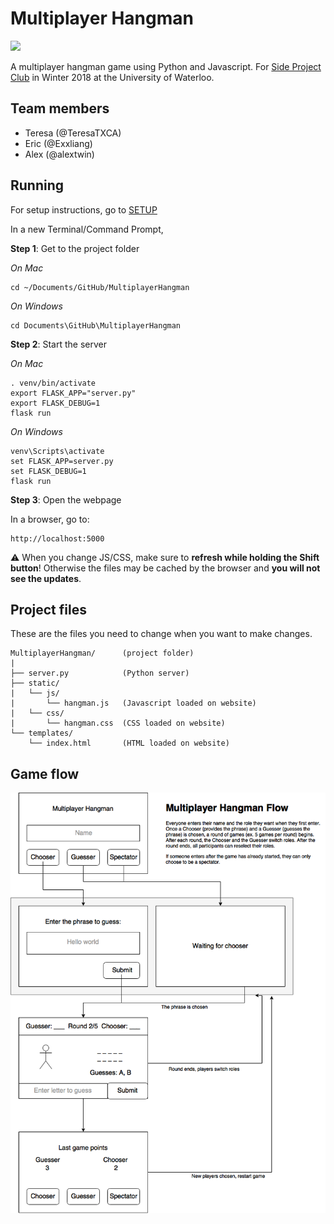 # Multiplayer Hangman

![](https://github.com/MultiplayerHangman/MultiplayerHangman/raw/master/Screenshot.png)

A multiplayer hangman game using Python and Javascript. For [Side Project Club](https://www.facebook.com/sideprojectclub/) in Winter 2018 at the University of Waterloo.


## Team members

- Teresa (@TeresaTXCA)
- Eric (@Exxliang)
- Alex (@alextwin)


## Running

For setup instructions, go to [SETUP](https://github.com/MultiplayerHangman/MultiplayerHangman/blob/master/SETUP.md)

In a new Terminal/Command Prompt,

**Step 1**: Get to the project folder

*On Mac*

```
cd ~/Documents/GitHub/MultiplayerHangman
```

*On Windows*

```
cd Documents\GitHub\MultiplayerHangman
```

**Step 2**: Start the server

*On Mac*

```
. venv/bin/activate
export FLASK_APP="server.py"
export FLASK_DEBUG=1
flask run
```

*On Windows*

```
venv\Scripts\activate
set FLASK_APP=server.py
set FLASK_DEBUG=1
flask run
```

**Step 3**: Open the webpage

In a browser, go to:

```
http://localhost:5000
```

⚠️ When you change JS/CSS, make sure to **refresh while holding the Shift button**! Otherwise the files may be cached by the browser and **you will not see the updates**.


## Project files

These are the files you need to change when you want to make changes.

```
MultiplayerHangman/      (project folder)
|
├── server.py            (Python server)
├── static/
|   └── js/
|       └── hangman.js   (Javascript loaded on website)
|   └── css/
|       └── hangman.css  (CSS loaded on website)
└── templates/
    └── index.html       (HTML loaded on website)
```


## Game flow

![](https://github.com/MultiplayerHangman/MultiplayerHangman/raw/master/static/img/gameflow.png)
